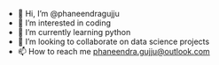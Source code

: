 - 👋 Hi, I’m @phaneendragujju
- 👀 I’m interested in coding
- 🌱 I’m currently learning python
- 💞️ I’m looking to collaborate on data science projects
- 📫 How to reach me phaneendra.gujju@outlook.com

<!---
phaneendragujju/phaneendragujju is a ✨ special ✨ repository because its `README.md` (this file) appears on your GitHub profile.
You can click the Preview link to take a look at your changes.
--->
